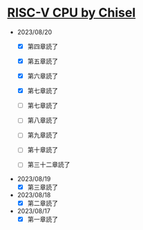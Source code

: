 # [RISC-V CPU by Chisel](https://github.com/diohabara/chisel_riscv)

- 2023/08/20
  - [x] 第四章読了
  - [x] 第五章読了
  - [x] 第六章読了
  - [x] 第七章読了
  - [ ] 第七章読了
  - [ ] 第八章読了
  - [ ] 第九章読了
  - [ ] 第十章読了
  














  - [ ] 第三十二章読了
- 2023/08/19
  - [x] 第三章読了
- 2023/08/18
  - [x] 第二章読了
- 2023/08/17
  - [x] 第一章読了
